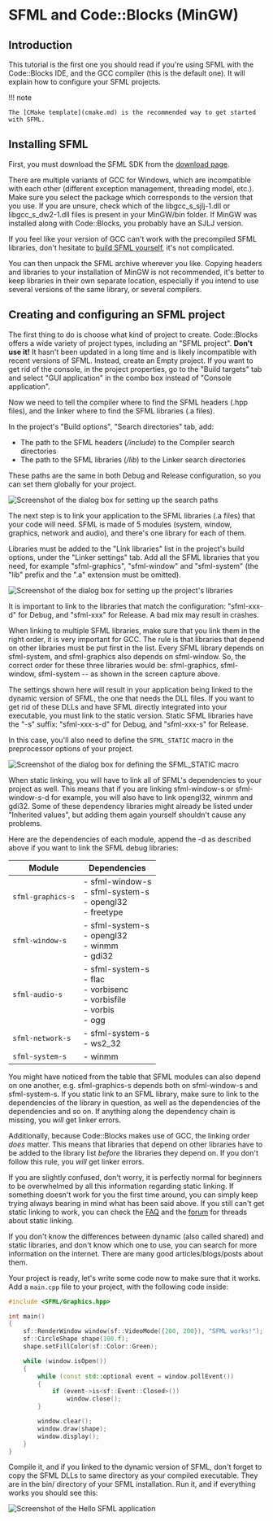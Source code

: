 # SFML and Code::Blocks (MinGW)

## Introduction

This tutorial is the first one you should read if you're using SFML with the Code::Blocks IDE, and the GCC compiler (this is the default one).
It will explain how to configure your SFML projects.

!!! note

    The [CMake template](cmake.md) is the recommended way to get started with SFML.

## Installing SFML

First, you must download the SFML SDK from the [download page](https://www.sfml-dev.org/download.php "Go to the download page").

There are multiple variants of GCC for Windows, which are incompatible with each other (different exception management, threading model, etc.).
Make sure you select the package which corresponds to the version that you use.
If you are unsure, check which of the libgcc_s_sjlj-1.dll or libgcc_s_dw2-1.dll files is present in your MinGW/bin folder.
If MinGW was installed along with Code::Blocks, you probably have an SJLJ version.

If you feel like your version of GCC can't work with the precompiled SFML libraries, don't hesitate to [build SFML yourself](https://www.sfml-dev.org/tutorials/3.0/compile-with-cmake.php "How to compile SFML"), it's not complicated.

You can then unpack the SFML archive wherever you like.
Copying headers and libraries to your installation of MinGW is not recommended, it's better to keep libraries in their own separate location, especially if you intend to use several versions of the same library, or several compilers.

## Creating and configuring an SFML project

The first thing to do is choose what kind of project to create.
Code::Blocks offers a wide variety of project types, including an "SFML project".
**Don't use it!** It hasn't been updated in a long time and is likely incompatible with recent versions of SFML.
Instead, create an Empty project.
If you want to get rid of the console, in the project properties, go to the "Build targets" tab and select "GUI application" in the combo box instead of "Console application".

Now we need to tell the compiler where to find the SFML headers (.hpp files), and the linker where to find the SFML libraries (.a files).

In the project's "Build options", "Search directories" tab, add:

- The path to the SFML headers (_<sfml-install-path>/include_) to the Compiler search directories
- The path to the SFML libraries (_<sfml-install-path>/lib_) to the Linker search directories

These paths are the same in both Debug and Release configuration, so you can set them globally for your project.

![Screenshot of the dialog box for setting up the search paths](https://www.sfml-dev.org/tutorials/3.0/images/start-cb-paths.png "Screenshot of the dialog box for setting up the search paths")

The next step is to link your application to the SFML libraries (.a files) that your code will need.
SFML is made of 5 modules (system, window, graphics, network and audio), and there's one library for each of them.

Libraries must be added to the "Link libraries" list in the project's build options, under the "Linker settings" tab.
Add all the SFML libraries that you need, for example "sfml-graphics", "sfml-window" and "sfml-system" (the "lib" prefix and the ".a" extension must be omitted).

![Screenshot of the dialog box for setting up the project's libraries](https://www.sfml-dev.org/tutorials/2.6/images/start-cb-link-libs.png "Screenshot of the dialog box for setting up the project's libraries")

It is important to link to the libraries that match the configuration: "sfml-xxx-d" for Debug, and "sfml-xxx" for Release.
A bad mix may result in crashes.

When linking to multiple SFML libraries, make sure that you link them in the right order, it is very important for GCC.
The rule is that libraries that depend on other libraries must be put first in the list.
Every SFML library depends on sfml-system, and sfml-graphics also depends on sfml-window.
So, the correct order for these three libraries would be: sfml-graphics, sfml-window, sfml-system -- as shown in the screen capture above.

The settings shown here will result in your application being linked to the dynamic version of SFML, the one that needs the DLL files.
If you want to get rid of these DLLs and have SFML directly integrated into your executable, you must link to the static version.
Static SFML libraries have the "-s" suffix: "sfml-xxx-s-d" for Debug, and "sfml-xxx-s" for Release.

In this case, you'll also need to define the `SFML_STATIC` macro in the preprocessor options of your project.

![Screenshot of the dialog box for defining the SFML_STATIC macro](https://www.sfml-dev.org/tutorials/2.6/images/start-cb-static.png "Screenshot of the dialog box for defining the SFML_STATIC macro")

When static linking, you will have to link all of SFML's dependencies to your project as well.
This means that if you are linking sfml-window-s or sfml-window-s-d for example, you will also have to link opengl32, winmm and gdi32.
Some of these dependency libraries might already be listed under "Inherited values", but adding them again yourself shouldn't cause any problems.

Here are the dependencies of each module, append the -d as described above if you want to link the SFML debug libraries:

| Module            | Dependencies                                                                                |
| ----------------- | ------------------------------------------------------------------------------------------- |
| `sfml-graphics-s` | - sfml-window-s<br>- sfml-system-s<br>- opengl32<br>- freetype                              |
| `sfml-window-s`   | - sfml-system-s<br>- opengl32<br>- winmm<br>- gdi32                                         |
| `sfml-audio-s`    | - sfml-system-s<br>- flac<br>- vorbisenc<br>- vorbisfile<br>- vorbis<br>- ogg |
| `sfml-network-s`  | - sfml-system-s<br>- ws2_32                                                                 |
| `sfml-system-s`   | - winmm                                                                                     |

You might have noticed from the table that SFML modules can also depend on one another, e.g.
sfml-graphics-s depends both on sfml-window-s and sfml-system-s.
If you static link to an SFML library, make sure to link to the dependencies of the library in question, as well as the dependencies of the dependencies and so on.
If anything along the dependency chain is missing, you *will* get linker errors.

Additionally, because Code::Blocks makes use of GCC, the linking order *does* matter.
This means that libraries that depend on other libraries have to be added to the library list *before* the libraries they depend on.
If you don't follow this rule, you *will* get linker errors.

If you are slightly confused, don't worry, it is perfectly normal for beginners to be overwhelmed by all this information regarding static linking.
If something doesn't work for you the first time around, you can simply keep trying always bearing in mind what has been said above.
If you still can't get static linking to work, you can check the [FAQ](https://www.sfml-dev.org/faq.php#build-link-static "Go to the FAQ page") and the [forum](http://en.sfml-dev.org/forums/index.php?board=4.0 "Go to the general help forum") for threads about static linking.

If you don't know the differences between dynamic (also called shared) and static libraries, and don't know which one to use, you can search for more information on the internet.
There are many good articles/blogs/posts about them.

Your project is ready, let's write some code now to make sure that it works.
Add a `main.cpp` file to your project, with the following code inside:

```cpp
#include <SFML/Graphics.hpp>

int main()
{
    sf::RenderWindow window(sf::VideoMode({200, 200}), "SFML works!");
    sf::CircleShape shape(100.f);
    shape.setFillColor(sf::Color::Green);

    while (window.isOpen())
    {
        while (const std::optional event = window.pollEvent())
        {
            if (event->is<sf::Event::Closed>())
                window.close();
        }

        window.clear();
        window.draw(shape);
        window.display();
    }
}
```

Compile it, and if you linked to the dynamic version of SFML, don't forget to copy the SFML DLLs to same directory as your compiled executable.
They are in the bin/ directory of your SFML installation.
Run it, and if everything works you should see this:

![Screenshot of the Hello SFML application](https://www.sfml-dev.org/tutorials/2.6/images/start-cb-app.png "Screenshot of the Hello SFML application")
